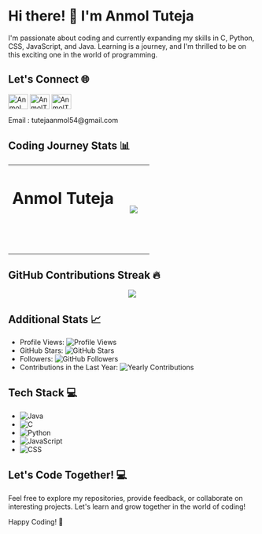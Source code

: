 # Hi there! 👋 I'm Anmol Tuteja

I'm passionate about coding and currently expanding my skills in C, Python, CSS, JavaScript, and Java. Learning is a journey, and I'm thrilled to be on this exciting one in the world of programming.

## Let's Connect 🌐
<p align="left">
<a href="https://twitter.com/Anmol_Tuteja_" target="blank"><img align="center" src="https://raw.githubusercontent.com/rahuldkjain/github-profile-readme-generator/master/src/images/icons/Social/twitter.svg" alt="Anmol_Tuteja_" height="30" width="40" /></a>
<a href="https://www.linkedin.com/in/anmol-tuteja-684b0327b/" target="blank"><img align="center" src="https://raw.githubusercontent.com/rahuldkjain/github-profile-readme-generator/master/src/images/icons/Social/linked-in-alt.svg" alt="AnmolTuteja" height="30" width="40" /></a>
<a href="https://leetcode.com/AnmolTuteja/" target="blank"><img align="center" src="https://raw.githubusercontent.com/rahuldkjain/github-profile-readme-generator/master/src/images/icons/Social/leet-code.svg" alt="AnmolTuteja" height="30" width="40" /></a>
</p>
Email : tutejaanmol54@gmail.com

## Coding Journey Stats 📊
<div align="center">
  <table  style="border:0px solid white; width:100%;">
    <tr style="border:0px;">
      <th style="border:0px;"><h1>Anmol Tuteja<a/><h1/><th/>
      <th style="border:0px;"><img src="https://github-readme-stats.vercel.app/api/top-langs/?username=AnmolTutejaGitHub&layout=compact&bg_color=000&title_color=fff&text_color=fff&border_color=fff"/><th/>
    <tr/>
  </table>
</div>

## GitHub Contributions Streak 🔥
<div align="center">
  <img src="https://github-readme-streak-stats.herokuapp.com/?user=AnmolTutejaGitHub&theme=dark&hide_border=false">
</div>

## Additional Stats 📈
- Profile Views: ![Profile Views](https://komarev.com/ghpvc/?username=AnmolTutejaGitHub&color=blue&style=flat-square)
- GitHub Stars: ![GitHub Stars](https://img.shields.io/github/stars/AnmolTutejaGitHub?style=social)
- Followers: ![GitHub Followers](https://img.shields.io/github/followers/AnmolTutejaGitHub?style=social)
- Contributions in the Last Year: ![Yearly Contributions](https://img.shields.io/github/last-commit/AnmolTutejaGitHub/AnmolTutejaGitHub?label=contributions%20in%20the%20last%20year)

## Tech Stack 💻
- ![Java](https://img.shields.io/badge/-Java-007396?style=flat-square&logo=java&logoColor=5382A1)
- ![C](https://img.shields.io/badge/-C-00599C?style=flat-square&logo=c&logoColor=A8B9CC)
- ![Python](https://img.shields.io/badge/-Python-3776AB?style=flat-square&logo=python&logoColor=FFD43B)
- ![JavaScript](https://img.shields.io/badge/-JavaScript-F7DF1E?style=flat-square&logo=javascript&logoColor=black)
- ![CSS](https://img.shields.io/badge/-CSS-1572B6?style=flat-square&logo=css3&logoColor=white)

## Let's Code Together! 💻
Feel free to explore my repositories, provide feedback, or collaborate on interesting projects. Let's learn and grow together in the world of coding!

Happy Coding! 🚀


